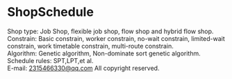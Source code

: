 # ShopSchedule

Shop type: Job Shop, flexible job shop, flow shop and hybrid flow shop.  
Constrain: Basic constrain, worker constrain, no-wait constrain, limited-wait constrain, work timetable constrain,
multi-route constrain.    
Algorithm: Genetic algorithm, Non-dominate sort genetic algorithm.    
Schedule rules: SPT,LPT,et al.   
E-mail: 2315466330@qq.com 
All copyright reserved.  



